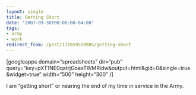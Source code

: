 ```yaml
---
layout: single
title: Getting Short
date: '2007-09-30T00:00:00-04:00'
tags:
- army
- work
redirect_from: /post/171859550985/getting-short
---
```

[googleapps domain=&ldquo;spreadsheets&rdquo; dir=&ldquo;pub&rdquo; query=&ldquo;key=pXT1NE0qatrjGoaxTWMRidw&amp;output=html&amp;gid=0&amp;single=true&amp;widget=true&rdquo; width=&ldquo;500&rdquo; height=&ldquo;300&rdquo; /]

I am &ldquo;getting short&rdquo; or nearing the end of my time in service in the Army.
